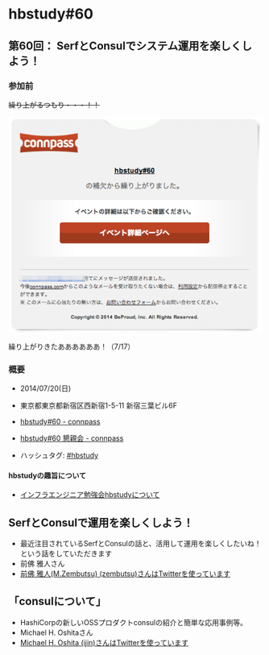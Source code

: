 hbstudy#60
============

第60回： SerfとConsulでシステム運用を楽しくしよう！
---------------------------------------------------

### 参加前

~~繰り上がるつもり・・・！！~~

![補欠から繰り上がりました。](kuriagari.png)

繰り上がりきたああああああ！（7/17）

### 概要

- 2014/07/20(日)
- 東京都東京都新宿区西新宿1-5-11 新宿三葉ビル6F

- [hbstudy#60 - connpass](http://connpass.com/event/7322/)
- [hbstudy#60 懇親会 - connpass](http://connpass.com/event/7323/)
- ハッシュタグ: [#hbstudy](https://twitter.com/search?q=%23hbstudy&src=typd)

#### hbstudyの趣旨について

- [インフラエンジニア勉強会hbstudyについて](http://www.slideshare.net/toshiak_netmark/bbstudy?from=ss_embed)

SerfとConsulで運用を楽しくしよう！
----------------------------------

- 最近注目されているSerfとConsulの話と、活用して運用を楽しくしたいね！という話をしていただきます
- 前佛 雅人さん
- [前佛 雅人(M.Zembutsu) (zembutsu)さんはTwitterを使っています](https://twitter.com/zembutsu)

「consulについて」
-------------------

- HashiCorpの新しいOSSプロダクトconsulの紹介と簡単な応用事例等。
- Michael H. Oshitaさん
- [Michael H. Oshita (ijin)さんはTwitterを使っています](https://twitter.com/ijin)

